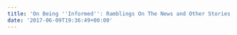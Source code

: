 ```yaml
---
title: 'On Being ''Informed'': Ramblings On The News and Other Stories'
date: '2017-06-09T19:36:49+00:00'
---
```

